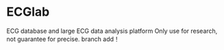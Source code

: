 # ECGlab
ECG database and large ECG data analysis platform
Only use for research, not guarantee for precise.
branch
add！
